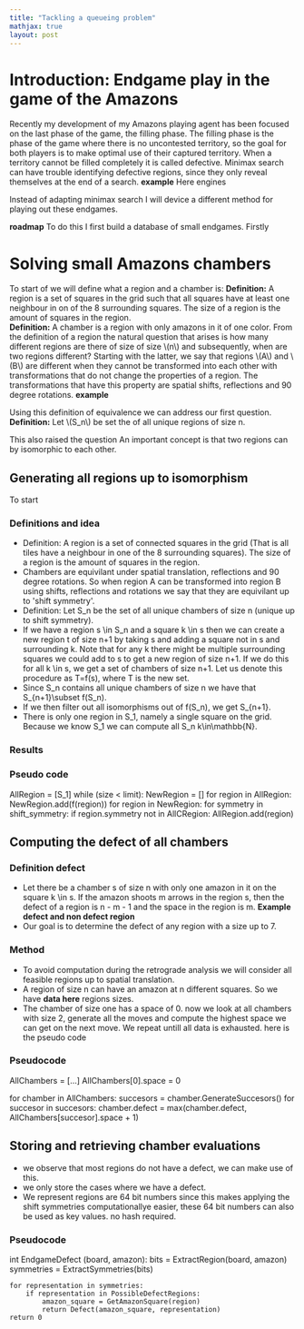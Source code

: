 ```yaml
---
title: "Tackling a queueing problem"
mathjax: true
layout: post
---
```


# Introduction: Endgame play in the game of the Amazons  

Recently my development of my Amazons playing agent has been focused on the last phase of the game, the filling phase.
The filling phase is the phase of the game where there is no uncontested territory, so the goal for both players is to make optimal use of their captured territory.
When a territory cannot be filled completely it is called defective. Minimax search can have trouble identifying defective regions, since they only reveal themselves at the end of a search. **example**
Here engines

Instead of adapting minimax search I will device a different method for playing out these endgames.

**roadmap**
To do this I first build a database of small endgames.
Firstly 

# Solving small Amazons chambers
To start of we will define what a region and a chamber is:
**Definition:** A region is a set of squares in the grid such that all squares have at least one neighbour in on of the 8 surrounding squares. The size of a region is the amount of squares in the region.  
**Definition:** A chamber is a region with only amazons in it of one color.
From the definition of a region the natural question that arises is how many different regions are there of size of size \\(n\\) and subsequently, when are two regions different?
Starting with the latter, we say that regions \\(A\\) and \\(B\\) are different when they cannot be transformed into each other with transformations that do not change the properties of a region.
The transformations that have this property are spatial shifts, reflections and 90 degree rotations. **example**

Using this definition of equivalence we can address our first question.
**Definition:** Let \\(S_n\\) be set the of all unique regions of size n.

This also raised the question 
An important concept is that two regions can by isomorphic to each other.
## Generating all regions up to isomorphism
To start 
### Definitions and idea
- Definition: A region is a set of connected squares in the grid (That is all tiles have a neighbour in one of the 8 surrounding squares). The size of a region is the amount of squares in the region.
- Chambers are equivilant under spatial translation, reflections and 90 degree rotations. So when region A can be transformed into region B using shifts, reflections and rotations we say that they are equivilant up to 'shift symmetry'.
- Definition: Let S_n be the set of all unique chambers of size n (unique up to shift symmetry).
- If we have a region s \in S_n and a square k \in s then we can create a new region t of size n+1 by taking s and adding a square not in s and surrounding k. Note that for any k there might be multiple surrounding squares we could add to s to get a new region of size n+1. If we do this for all k \in s, we get a set of chambers of size n+1. Let us denote this procedure as T=f(s), where T is the new set.
- Since S_n contains all unique chambers of size n we have that S_{n+1}\subset f(S_n).
- If we then filter out all isomorphisms out of f(S_n), we get S_{n+1}.
- There is only one region in S_1, namely a single square on the grid. Because we know S_1 we can compute all S_n k\in\mathbb{N}.

### Results

### Pseudo code
AllRegion = [S_1]
while (size < limit):
    NewRegion = []
    for region in AllRegion:
        NewRegion.add(f(region))
    for region in NewRegion:
        for symmetry in shift_symmetry:
            if region.symmetry not in AllCRegion:
                AllRegion.add(region)
                
## Computing the defect of all chambers
### Definition defect
- Let there be a chamber s of size n with only one amazon in it on the square k \in s. If the amazon shoots m arrows in the region s, then the defect of a region is n - m - 1 and the space in the region is m.
**Example defect and non defect region**
- Our goal is to determine the defect of any region with a size up to 7.

### Method
- To avoid computation during the retrograde analysis we will consider all feasible regions up to spatial translation.
- A region of size n can have an amazon at n different squares. So we have **data here** regions sizes.
- The chamber of size one has a space of 0. now we look at all chambers with size 2, generate all the moves and compute the highest space we can get on the next move. We repeat untill all data is exhausted. here is the pseudo code

### Pseudocode
AllChambers = [...]
AllChambers[0].space = 0

for chamber in AllChambers:
    succesors = chamber.GenerateSuccesors()
    for succesor in succesors:
        chamber.defect = max(chamber.defect, AllChambers[succesor].space + 1)
        
## Storing and retrieving chamber evaluations
- we observe that most regions do not have a defect, we can make use of this.
- we only store the cases where we have a defect.
- We represent regions are 64 bit numbers since this makes applying the shift symmetries computationallye easier, these 64 bit numbers can also be used as key values. no hash required.


### Pseudocode


int EndgameDefect (board, amazon):
    bits = ExtractRegion(board, amazon)
    symmetries = ExtractSymmetries(bits)
    
    for representation in symmetries:
    	if representation in PossibleDefectRegions:
    	    amazon_square = GetAmazonSquare(region)
    	    return Defect(amazon_square, representation)
    return 0 
